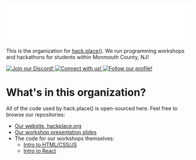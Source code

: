 <picture>
  <source media="(prefers-color-scheme: dark)" srcset="https://raw.githubusercontent.com/hackplace-org/.github/main/dark_logo.svg" />
  <source media="(prefers-color-scheme: light)" srcset="https://raw.githubusercontent.com/hackplace-org/.github/main/light_logo.svg" />
  <img alt="hack.place() Logo" src="../dark_logo.svg" />
</picture>

This is the organization for [hack.place()](https://www.hackplace.org). We run programming workshops and hackathons for students within Monmouth County, NJ!

<a href="https://discord.com/invite/YTZdFWgR6V">
  <img alt="Join our Discord!" src="https://img.shields.io/badge/join%20our%20discord!-5865f2?style=for-the-badge&logo=discord&logoColor=white" />
</a>
<a href="https://www.linkedin.com/company/hack-place/">
  <img alt="Connect with us!" src="https://img.shields.io/badge/connect%20with%20us!-0a66c2?style=for-the-badge&logo=linkedin&logoColor=white" />
</a>
<a href="https://www.instagram.com/hack.place0/">
  <img alt="Follow our profile!" src="https://img.shields.io/badge/follow our profile!-e4405f?style=for-the-badge&logo=instagram&logoColor=white" />
</a>

# What's in this organization?

All of the code used by hack.place() is open-sourced here. Feel free to browse our repositories:

- [Our website, hackplace.org](https://github.com/hackplace-org/hackplace.org)
- [Our workshop presentation slides](https://github.com/hackplace-org/presentations)
- The code for our workshops themselves:
  - [Intro to HTML/CSS/JS](https://github.com/hackplace-org/weather-app)
  - [Intro to React](https://github.com/hackplace-org/cookie-clicker)
